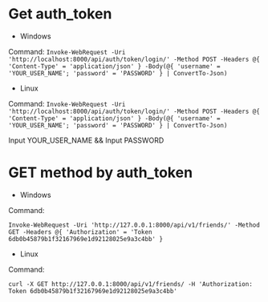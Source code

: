 # Get auth_token

- Windows

Command:
`Invoke-WebRequest -Uri 'http://localhost:8000/api/auth/token/login/' -Method POST -Headers @{ 'Content-Type' = 'application/json' } -Body(@{ 'username' = 'YOUR_USER_NAME'; 'password' = 'PASSWORD' } | ConvertTo-Json)`

- Linux

Command:
`Invoke-WebRequest -Uri 'http://localhost:8000/api/auth/token/login/' -Method POST -Headers @{ 'Content-Type' = 'application/json' } -Body(@{ 'username' = 'YOUR_USER_NAME'; 'password' = 'PASSWORD' } | ConvertTo-Json)`

Input YOUR_USER_NAME && Input PASSWORD

# GET method by auth_token

- Windows

Command:

`Invoke-WebRequest -Uri 'http://127.0.0.1:8000/api/v1/friends/' -Method GET -Headers @{ 'Authorization' = 'Token 6db0b45879b1f32167969e1d92128025e9a3c4bb' }`

- Linux

Command:

`curl -X GET http://127.0.0.1:8000/api/v1/friends/ -H 'Authorization: Token 6db0b45879b1f32167969e1d92128025e9a3c4bb'`
